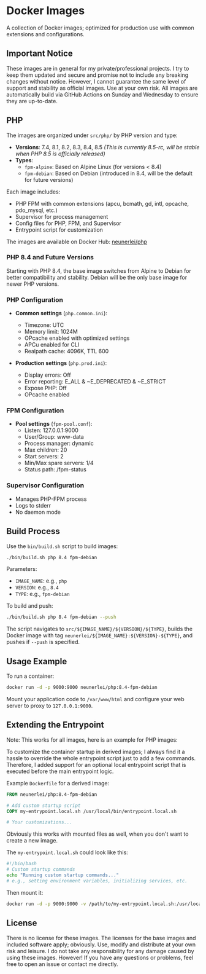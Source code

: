 # Docker Images

A collection of Docker images; optimized for production use with common extensions and configurations.

## Important Notice

These images are in general for my private/professional projects. I try to keep them updated and secure and promise not to include any breaking 
changes without notice. However, I cannot guarantee the same level of support and stability as official images. Use at your own risk.
All images are automatically build via GitHub Actions on Sunday and Wednesday to ensure they are up-to-date.

## PHP

The images are organized under `src/php/` by PHP version and type:

- **Versions**: 7.4, 8.1, 8.2, 8.3, 8.4, 8.5 _(This is currently 8.5-rc, will be stable when PHP 8.5 is officially released)_
- **Types**:
  - `fpm-alpine`: Based on Alpine Linux (for versions < 8.4)
  - `fpm-debian`: Based on Debian (introduced in 8.4, will be the default for future versions)

Each image includes:
- PHP FPM with common extensions (apcu, bcmath, gd, intl, opcache, pdo_mysql, etc.)
- Supervisor for process management
- Config files for PHP, FPM, and Supervisor
- Entrypoint script for customization

The images are available on Docker Hub: [neunerlei/php](https://hub.docker.com/r/neunerlei/php)

### PHP 8.4 and Future Versions

Starting with PHP 8.4, the base image switches from Alpine to Debian for better compatibility and stability. Debian will be the only base image for newer PHP versions.

### PHP Configuration

- **Common settings** (`php.common.ini`):
    - Timezone: UTC
    - Memory limit: 1024M
    - OPcache enabled with optimized settings
    - APCu enabled for CLI
    - Realpath cache: 4096K, TTL 600

- **Production settings** (`php.prod.ini`):
    - Display errors: Off
    - Error reporting: E_ALL & ~E_DEPRECATED & ~E_STRICT
    - Expose PHP: Off
    - OPcache enabled

### FPM Configuration

- **Pool settings** (`fpm-pool.conf`):
    - Listen: 127.0.0.1:9000
    - User/Group: www-data
    - Process manager: dynamic
    - Max children: 20
    - Start servers: 2
    - Min/Max spare servers: 1/4
    - Status path: /fpm-status

### Supervisor Configuration

- Manages PHP-FPM process
- Logs to stderr
- No daemon mode

## Build Process

Use the `bin/build.sh` script to build images:

```bash
./bin/build.sh php 8.4 fpm-debian
```

Parameters:
- `IMAGE_NAME`: e.g., `php`
- `VERSION`: e.g., `8.4`
- `TYPE`: e.g., `fpm-debian`

To build and push:

```bash
./bin/build.sh php 8.4 fpm-debian --push
```

The script navigates to `src/${IMAGE_NAME}/${VERSION}/${TYPE}`, builds the Docker image with tag `neunerlei/${IMAGE_NAME}:${VERSION}-${TYPE}`, and pushes if `--push` is specified.

## Usage Example

To run a container:

```bash
docker run -d -p 9000:9000 neunerlei/php:8.4-fpm-debian
```

Mount your application code to `/var/www/html` and configure your web server to proxy to `127.0.0.1:9000`.

## Extending the Entrypoint

Note: This works for all images, here is an example for PHP images: 

To customize the container startup in derived images; I always find it a hassle to override the whole entrypoint script just to add a few commands.
Therefore, I added support for an optional local entrypoint script that is executed before the main entrypoint logic.

Example `Dockerfile` for a derived image:

```dockerfile
FROM neunerlei/php:8.4-fpm-debian

# Add custom startup script
COPY my-entrypoint.local.sh /usr/local/bin/entrypoint.local.sh

# Your customizations...
```

Obviously this works with mounted files as well, when you don't want to create a new image.

The `my-entrypoint.local.sh` could look like this:

```bash
#!/bin/bash
# Custom startup commands
echo "Running custom startup commands..."
# e.g., setting environment variables, initializing services, etc.
```

Then mount it:

```bash
docker run -d -p 9000:9000 -v /path/to/my-entrypoint.local.sh:/usr/local/bin/entrypoint.local.sh neunerlei/php:8.4-fpm-debian
```

## License

There is no license for these images. The licenses for the base images and included software apply; obviously.
Use, modify and distribute at your own risk and leisure. I do not take any responsibility for any damage caused by using these images.
However! If you have any questions or problems, feel free to open an issue or contact me directly.
